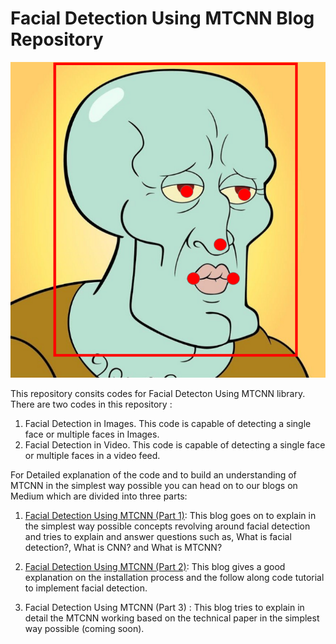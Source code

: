 # Facial Detection Using MTCNN Blog Repository

<p align="center">
  <img src="https://github.com/DummyKoders/FacialDetectionUsingMTCNN/blob/master/Images/1%20gv5irbZoooNeVyYxoeX8lg.png" />
</p>

This repository consits codes for Facial Detecton Using MTCNN library. There are two codes in this repository :

1. Facial Detection in Images. This code is capable of detecting a single face or multiple faces in Images.
2. Facial Detection in Video. This code is capable of detecting a single face or multiple faces in a video feed.

For Detailed explanation of the code and to build an understanding of MTCNN in the simplest way possible you can head on to our blogs on Medium which are divided into three parts: 

1. [Facial Detection Using MTCNN (Part 1)](https://medium.com/@dummykoders/face-detection-using-mtcnn-part-1-c35c4ad9c542): This blog goes on to explain in the simplest way possible concepts revolving around facial detection and tries to explain and answer questions such as, What is facial detection?, What is CNN? and What is MTCNN?

2. [Facial Detection Using MTCNN (Part 2)](https://medium.com/@dummykoders/face-detection-using-mtcnn-part-2-d3db8abf3047): This blog gives a good explanation on the installation process and the follow along code tutorial to implement facial detection. 

3. Facial Detection Using MTCNN (Part 3) : This blog tries to explain in detail the MTCNN working based on the technical paper in the simplest way possible (coming soon).

